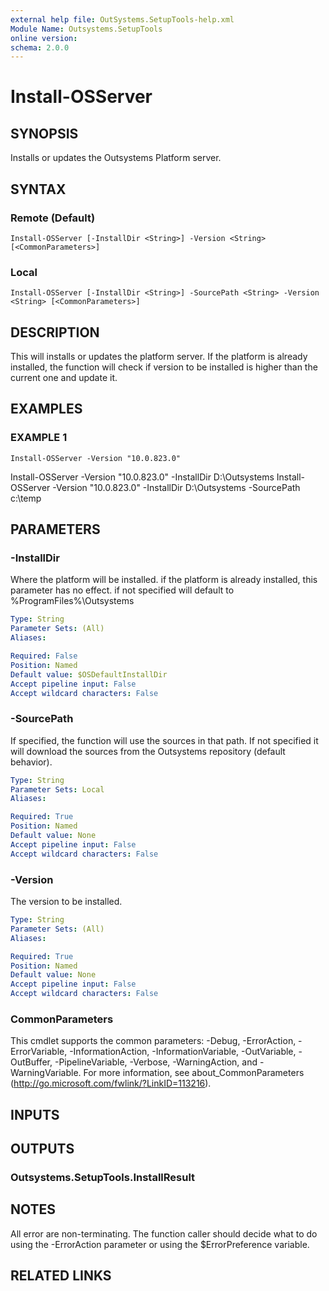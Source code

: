 ```yaml
---
external help file: OutSystems.SetupTools-help.xml
Module Name: Outsystems.SetupTools
online version:
schema: 2.0.0
---
```


# Install-OSServer

## SYNOPSIS
Installs or updates the Outsystems Platform server.

## SYNTAX

### Remote (Default)
```
Install-OSServer [-InstallDir <String>] -Version <String> [<CommonParameters>]
```

### Local
```
Install-OSServer [-InstallDir <String>] -SourcePath <String> -Version <String> [<CommonParameters>]
```

## DESCRIPTION
This will installs or updates the platform server.
If the platform is already installed, the function will check if version to be installed is higher than the current one and update it.

## EXAMPLES

### EXAMPLE 1
```
Install-OSServer -Version "10.0.823.0"
```

Install-OSServer -Version "10.0.823.0" -InstallDir D:\Outsystems
Install-OSServer -Version "10.0.823.0" -InstallDir D:\Outsystems -SourcePath c:\temp

## PARAMETERS

### -InstallDir
Where the platform will be installed.
if the platform is already installed, this parameter has no effect.
if not specified will default to %ProgramFiles%\Outsystems

```yaml
Type: String
Parameter Sets: (All)
Aliases:

Required: False
Position: Named
Default value: $OSDefaultInstallDir
Accept pipeline input: False
Accept wildcard characters: False
```

### -SourcePath
If specified, the function will use the sources in that path.
If not specified it will download the sources from the Outsystems repository (default behavior).

```yaml
Type: String
Parameter Sets: Local
Aliases:

Required: True
Position: Named
Default value: None
Accept pipeline input: False
Accept wildcard characters: False
```

### -Version
The version to be installed.

```yaml
Type: String
Parameter Sets: (All)
Aliases:

Required: True
Position: Named
Default value: None
Accept pipeline input: False
Accept wildcard characters: False
```

### CommonParameters
This cmdlet supports the common parameters: -Debug, -ErrorAction, -ErrorVariable, -InformationAction, -InformationVariable, -OutVariable, -OutBuffer, -PipelineVariable, -Verbose, -WarningAction, and -WarningVariable.
For more information, see about_CommonParameters (http://go.microsoft.com/fwlink/?LinkID=113216).

## INPUTS

## OUTPUTS

### Outsystems.SetupTools.InstallResult

## NOTES
All error are non-terminating.
The function caller should decide what to do using the -ErrorAction parameter or using the $ErrorPreference variable.

## RELATED LINKS
